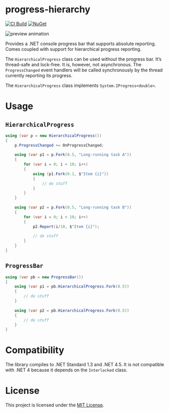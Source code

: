 # progress-hierarchy

[![CI Build](https://github.com/fuzzykiller/progress-hierarchy/workflows/CI%20Build/badge.svg)](https://github.com/fuzzykiller/progress-hierarchy/actions)
[![NuGet](https://img.shields.io/nuget/v/ConsoleProgressBar.svg)](https://www.nuget.org/packages/ConsoleProgressBar/)

![preview animation](.img/progressbar.gif)

Provides a .NET console progress bar that supports absolute reporting. Comes coupled with support for hierarchical progress reporting.

The `HierarchicalProgress` class can be used without the progress bar. It’s thread-safe and lock-free. It is, however, not asynchronous. The `ProgressChanged` event handlers will be called synchronously by the thread currently reporting its progress.

The `HierarchicalProgress` class implements `System.IProgress<double>`.

# Usage

## `HierarchicalProgress`

```C#
using (var p = new HierarchicalProgress())
{
    p.ProgressChanged += OnProgressChanged;
    
    using (var p1 = p.Fork(0.5, "Long-running task A"))
    {
        for (var i = 0; i < 10; i++)
        {
            using (p1.Fork(0.1, $"Item {i}"))
            {
                // do stuff
            }
        }
    }
    
    using (var p2 = p.Fork(0.5, "Long-running task B"))
    {
        for (var i = 0; i < 10; i++)
        {
            p2.Report(i/10, $"Item {i}");
            
            // do stuff
        }
    }
}
```

## `ProgressBar`

```C#
using (var pb = new ProgressBar())
{
    using (var p1 = pb.HierarchicalProgress.Fork(0.5))
    {
        // do stuff
    }
    
    using (var p2 = pb.HierarchicalProgress.Fork(0.5))
    {
        // do stuff
    }
}
```
# Compatibility

The library compiles to .NET Standard 1.3 and .NET 4.5. It is not compatible with .NET 4 because it depends on the `Interlocked` class.

# License

This project is licensed under the [MIT License](LICENSE).